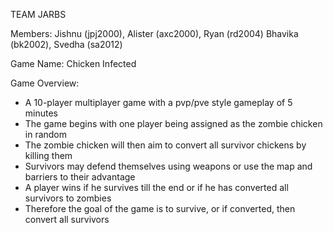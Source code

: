 TEAM JARBS

Members:  Jishnu (jpj2000), Alister (axc2000), Ryan (rd2004) Bhavika (bk2002), Svedha (sa2012)

Game Name: Chicken Infected

Game Overview: 

  - A 10-player multiplayer game with a pvp/pve style gameplay of 5 minutes
  - The game begins with one player being assigned as the zombie chicken in random
  - The zombie chicken will then aim to convert all survivor chickens by killing them
  - Survivors may defend themselves using weapons or use the map and barriers to their advantage
  - A player wins if he survives till the end or if he has converted all survivors to zombies
  - Therefore the goal of the game is to survive, or if converted, then convert all survivors

